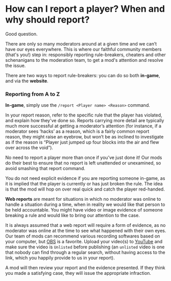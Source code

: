 # **How can I report a player? When and why should report?**

Good question.

There are only so many moderators around at a given time and we can’t have our eyes everywhere.  This is where our faithful community members (that's you!) step in: responsibly reporting rule-breakers, cheaters and other schenanigans to the moderation team, to get a mod's attention and resolve the issue.

There are two ways to report rule-breakers: you can do so both **in-game**, and via the **website**.

### **Reporting from A to Z**

**In-game**, simply use the `/report <Player name> <Reason>` command.

In your report reason, refer to the specific rule that the player has violated, and explain how they've done so.  Reports carrying more detail are typically much more successful at getting a moderator’s attention (for instance, if a moderator sees ‘hacks’ as a reason, which is a fairly common report reason, they might raise an eyebrow, but won’t be as inclined to investigate as if the reason is “Player just jumped up four blocks into the air and flew over across the void”).

No need to report a player more than once if you’ve just done it!  Our mods do their best to ensure that no report is left unattended or unexamined, so avoid smashing that report command.

You do not need explicit evidence if you are reporting someone in-game, as it is implied that the player is currently or has just broken the rule.  The idea is that the mod will hop on over real quick and catch the player red-handed.

**Web reports** are meant for situations in which no moderator was online to handle a situation during a time, when in reality we would like that person to be held accountable.  You might have video or image evidence of someone breaking a rule and would like to bring our attention to the case.

It is always assumed that a web report will require a form of evidence, as no moderator was online at the time to see what happened with their own eyes.  Our team of mods can recommend various recording softwares based on your computer, but [OBS](https://obsproject.com/) is a favorite.  Upload your video(s) to [YouTube](https://youtube.com/) and make sure the video is `Unlisted` before publishing (an `unlisted` video is one that nobody can find through a regular search, without having access to the link, which you happily provide to us in your report).

A mod will then review your report and the evidence presented. If they think you made a satisfying case, they will issue the appropriate infraction.
